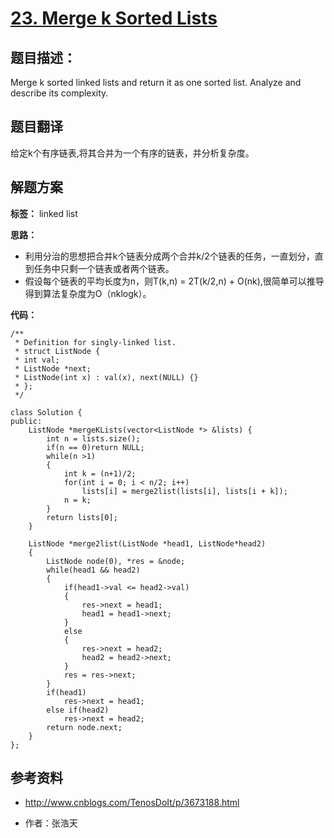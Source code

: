 # [23. Merge k Sorted Lists ](https://leetcode.com/problems/merge-k-sorted-lists/description/)

## 题目描述：

Merge k sorted linked lists and return it as one sorted list. Analyze and describe its complexity.


## 题目翻译

给定k个有序链表,将其合并为一个有序的链表，并分析复杂度。


## 解题方案

**标签：** linked list

**思路：**

- 利用分治的思想把合并k个链表分成两个合并k/2个链表的任务，一直划分，直到任务中只剩一个链表或者两个链表。
- 假设每个链表的平均长度为n，则T(k,n) = 2T(k/2,n) + O(nk),很简单可以推导得到算法复杂度为O（nklogk）。

**代码：**

```
/**
 * Definition for singly-linked list.
 * struct ListNode {
 * int val;
 * ListNode *next;
 * ListNode(int x) : val(x), next(NULL) {}
 * };
 */
 
class Solution {
public:
    ListNode *mergeKLists(vector<ListNode *> &lists) {
        int n = lists.size();
        if(n == 0)return NULL;
        while(n >1)
        {
            int k = (n+1)/2;
            for(int i = 0; i < n/2; i++)
                lists[i] = merge2list(lists[i], lists[i + k]);
            n = k;
        }
        return lists[0];
    }
     
    ListNode *merge2list(ListNode *head1, ListNode*head2)
    {
        ListNode node(0), *res = &node;
        while(head1 && head2)
        {
            if(head1->val <= head2->val)
            {
                res->next = head1;
                head1 = head1->next;
            }
            else
            {
                res->next = head2;
                head2 = head2->next;
            }
            res = res->next;
        }
        if(head1)
            res->next = head1;
        else if(head2)
            res->next = head2;
        return node.next;
    }
};
```
 
## 参考资料

- http://www.cnblogs.com/TenosDoIt/p/3673188.html

- 作者：张浩天
